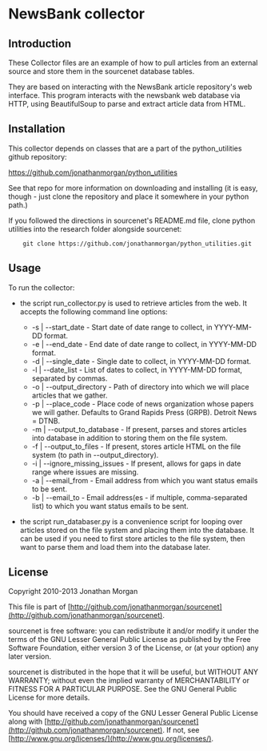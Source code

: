 # NewsBank collector

## Introduction

These Collector files are an example of how to pull articles from an external source and store them in the sourcenet database tables.

They are based on interacting with the NewsBank article repository's web interface.  This program interacts with the newsbank web database via HTTP, using BeautifulSoup to parse and extract article data from HTML.

## Installation

This collector depends on classes that are a part of the python_utilities github repository:

https://github.com/jonathanmorgan/python_utilities

See that repo for more information on downloading and installing (it is easy, though - just clone the repository and place it somewhere in your python path.)

If you followed the directions in sourcenet's README.md file, clone python utilities into the research folder alongside sourcenet:

        git clone https://github.com/jonathanmorgan/python_utilities.git

## Usage

To run the collector:
* the script run_collector.py is used to retrieve articles from the web.  It accepts the following command line options:
    * -s | --start_date             - Start date of date range to collect, in YYYY-MM-DD format.
    * -e | --end_date               - End date of date range to collect, in YYYY-MM-DD format.
    * -d | --single_date            - Single date to collect, in YYYY-MM-DD format.
    * -l | --date_list              - List of dates to collect, in YYYY-MM-DD format, separated by commas.
    * -o | --output_directory       - Path of directory into which we will place articles that we gather.
    * -p | --place_code             - Place code of news organization whose papers we will gather.  Defaults to Grand Rapids Press (GRPB).  Detroit News = DTNB.
    * -m | --output_to_database     - If present, parses and stores articles into database in addition to storing them on the file system.
    * -f | --output_to_files        - If present, stores article HTML on the file system (to path in --output_directory).
    * -i | --ignore_missing_issues  - If present, allows for gaps in date range where issues are missing.
    * -a | --email_from             - Email address from which you want status emails to be sent.
    * -b | --email_to               - Email address(es - if multiple, comma-separated list) to which you want status emails to be sent.

* the script run_databaser.py is a convenience script for looping over articles stored on the file system and placing them into the database.  It can be used if you need to first store articles to the file system, then want to parse them and load them into the database later.

## License

Copyright 2010-2013 Jonathan Morgan

This file is part of [http://github.com/jonathanmorgan/sourcenet](http://github.com/jonathanmorgan/sourcenet).

sourcenet is free software: you can redistribute it and/or modify
it under the terms of the GNU Lesser General Public License as published by
the Free Software Foundation, either version 3 of the License, or
(at your option) any later version.

sourcenet is distributed in the hope that it will be useful,
but WITHOUT ANY WARRANTY; without even the implied warranty of
MERCHANTABILITY or FITNESS FOR A PARTICULAR PURPOSE.  See the
GNU General Public License for more details.

You should have received a copy of the GNU Lesser General Public License
along with [http://github.com/jonathanmorgan/sourcenet](http://github.com/jonathanmorgan/sourcenet).  If not, see
[http://www.gnu.org/licenses/](http://www.gnu.org/licenses/).